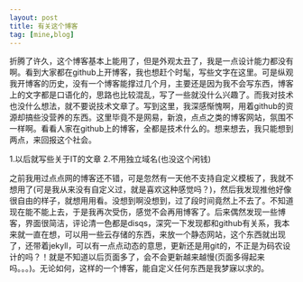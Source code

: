 ```yaml
---
layout: post
title: 有关这个博客
tag: [mine,blog]
---
```

折腾了许久，这个博客基本上能用了，但是外观太丑了，我是一点设计能力都没有啊。看到大家都在github上开博客，我也想赶个时髦，写些文字在这里。可是纵观我开博客的历史，没有一个博客能撑过几个月，主要还是因为我不会写东西，博客上的文字都是口语化的，思路也比较混乱，写了一些就没什么兴趣了。而我对技术也没什么想法，就不要说技术文章了。写到这里，我深感惭愧啊，用着github的资源却搞些没营养的东西。这里毕竟不是网易，新浪，点点之类的博客网站，氛围不一样啊。看看人家在github上的博客，全都是技术什么的。想来想去，我只能想到两点，来回报这个社会。

1.以后就写些关于IT的文章
2.不用独立域名(也没这个闲钱)

之前我用过点点网的博客还不错，可是忽然有一天他不支持自定义模板了，我就不想用了(可是我从来没有自定义过，就是喜欢这种感觉吗？)，然后我发现推他好像很自由的样子，就想用用看。没想到啊没想到，过了段时间竟然上不去了。不知道现在能不能上去，于是我再次受伤，感觉不会再用博客了。后来偶然发现一些博客，界面很简洁，评论清一色都是disqs，深究一下发现都和github有关系，我本来就一直在想，可以用一些云存储的东西，来放一个静态网站，这个东西就出现了，还带着jekyll，可以有一点点动态的意思，更新还是用git的，不正是为码农设计的吗？！就是不知道以后页面多了，会不会更新越来越慢(页面多得起来吗。。。)。无论如何，这样的一个博客，能自定义任何东西是我梦寐以求的。

